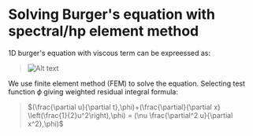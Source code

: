 # Solving Burger's equation with spectral/hp element method

1D burger's equation with viscous term can be expreessed as:

 
> ![Alt text](./Figure/MommyTalk1640161677061.svg.svg)

We use finite element method (FEM) to solve the equation. Selecting test function $\phi$ giving weighted residual integral formula:

> $(\frac{\partial u}{\partial t},\phi)+(\frac{\partial}{\partial x} \left(\frac{1}{2}u^2\right),\phi) = (\nu \frac{\partial^2 u}{\partial x^2},\phi)$
